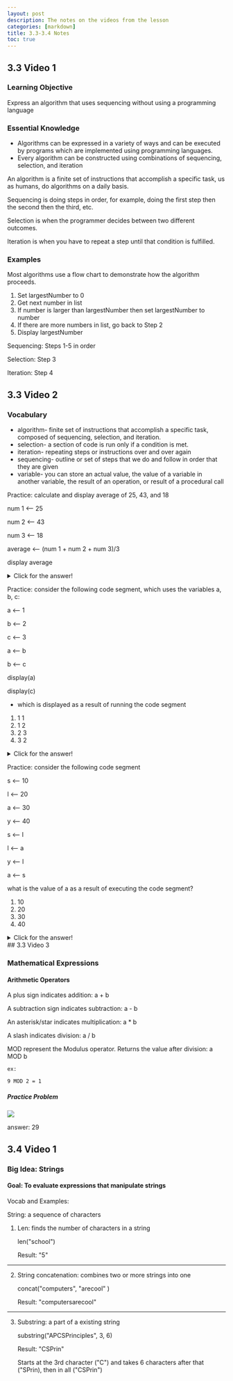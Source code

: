 ```yaml
---
layout: post
description: The notes on the videos from the lesson
categories: [markdown]
title: 3.3-3.4 Notes
toc: true
---
```


## 3.3 Video 1

### Learning Objective
Express an algorithm that uses sequencing without using a programming language

### Essential Knowledge
- Algorithms can be expressed in a variety of ways and can be executed by programs which are implemented using programming languages. 
- Every algorithm can be constructed using combinations of sequencing, selection, and iteration

An algorithm is a finite set of instructions that accomplish a specific task, us as humans, do algorithms on a daily basis. 

Sequencing is doing steps in order, for example, doing the first step then the second then the third, etc. 

Selection is when the programmer decides between two different outcomes. 

Iteration is when you have to repeat a step until that condition is fulfilled. 

### Examples

Most algorithms use a flow chart to demonstrate how the algorithm proceeds. 

1. Set largestNumber to 0
2. Get next number in list
3. If number is larger than largestNumber then set largestNumber to number
4. If there are more numbers in list, go back to Step 2
5. Display largestNumber

Sequencing: Steps 1-5 in order

Selection: Step 3

Iteration: Step 4 

## 3.3 Video 2
### Vocabulary

- algorithm- finite set of instructions that accomplish a specific task, composed of sequencing, selection, and iteration. 
- selection- a section of code is run only if a condition is met. 
- iteration- repeating steps or instructions over and over again
- sequencing- outline or set of steps that we do and follow in order that they are given 
- variable- you can store an actual value, the value of a variable in another variable, the result of an operation, or result of a procedural call

Practice: calculate and display average of 25, 43, and 18

num 1 ⟵ 25

num 2 ⟵ 43

num 3 ⟵ 18

average ⟵ (num 1 + num 2 + num 3)/3 

display average 
<details closed>
    <summary>Click for the answer!</summary>
        28.667
    </details>

Practice: consider the following code segment, which uses the variables a, b, c:

a ⟵ 1

b ⟵ 2

c ⟵ 3

a ⟵ b

b ⟵ c

display(a)

display(c)
- which is displayed as a result of running the code segment
1. 1 1
2. 1 2
3. 2 3
4. 3 2
<details closed>
    <summary>Click for the answer!</summary>
        3. 2 3
    </details>

Practice: consider the following code segment

s ⟵ 10

l ⟵ 20

a ⟵ 30 

y ⟵ 40

s ⟵ l

l ⟵ a

y ⟵ l

a ⟵ s

what is the value of a as a result of executing the code segment?
1. 10 
2. 20 
3. 30 
4. 40 
<details closed>
    <summary>Click for the answer!</summary>
        2. 20
    </details>
## 3.3 Video 3

### Mathematical Expressions

#### Arithmetic Operators 

A plus sign indicates addition: a + b

A subtraction sign indicates subtraction: a - b

An asterisk/star indicates multiplication: a * b

A slash indicates division: a / b

MOD represent the Modulus operator. Returns the value after division: a MOD b
   
    ex: 
   
    9 MOD 2 = 1

##### Practice Problem

![]({{site.baseurl}}/images/mod.png)

answer: 29

## 3.4 Video 1
### Big Idea: Strings

#### Goal: To evaluate expressions that manipulate strings
Vocab and Examples:

String: a sequence of characters

1. Len: finds the number of characters in a string

    len("school")

    Result:
    "5"
------------------------------------------------------------
2. String concatenation: combines two or more strings into one

    concat("computers", "arecool" )

    Result:
    "computersarecool"
------------------------------------------------------------
3. Substring: a part of a existing string

    substring("APCSPrinciples", 3, 6)

    Result:
    "CSPrin"

    Starts at the 3rd character ("C") and takes 6 characters after that ("SPrin), then in all ("CSPrin")